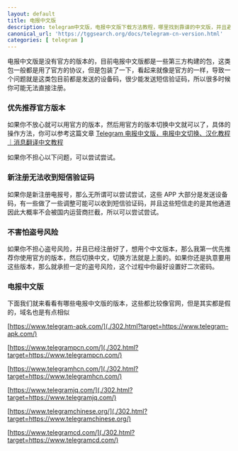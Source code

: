 ```yaml
---
layout: default
title: 电报中文版
description: telegram中文版，电报中文版下载方法教程，哪里找到靠谱的中文版，并且避免被盗号问题。
canonical_url: 'https://tggsearch.org/docs/telegram-cn-version.html'
categories: [ telegram ]
---
```

电报中文版是没有官方的版本的，目前电报中文版都是一些第三方构建的包，这类包一般都是用了官方的协议，但是包装了一下，看起来就像是官方的一样，导致一个问题就是这类包目前都是发送的设备码，很少能发送短信验证码，所以很多时候你可能无法直接注册。

### 优先推荐官方版本
如果你不放心就可以用官方的版本，然后用官方的版本切换中文就可以了，具体的操作方法，你可以参考这篇文章 [Telegram 电报中文版，电报中文切换、汉化教程｜消息翻译中文教程](./telegram-cn.html)

如果你不担心以下问题，可以尝试尝试。

### 新注册无法收到短信验证码
如果你是新注册电报号，那么无所谓可以尝试尝试，这些 APP 大部分是发送设备码，有一些做了一些调整可能可以收到短信验证码，并且这些短信走的是其他通道因此大概率不会被国内运营商拦截，所以可以尝试尝试。

### 不害怕盗号风险
如果你不担心盗号风险，并且已经注册好了，想用个中文版本，那么我第一优先推荐你使用官方的版本，然后切换中文，切换方法就是上面的。如果你还是执意要用这些版本，那么就承担一定的盗号风险，这个过程中你最好设置好二次密码。

### 电报中文版
下面我们就来看看有哪些电报中文版的版本，这些都比较像官网，但是其实都是假的，域名也是有点相似

[https://www.telegram-apk.com/](./302.html?target=https://www.telegram-apk.com/)

[https://www.telegrampcn.com/](./302.html?target=https://www.telegrampcn.com/)

[https://www.telegramhcn.com/](./302.html?target=https://www.telegramhcn.com/)

[https://www.telegramjq.com/](./302.html?target=https://www.telegramjq.com/)

[https://www.telegramchinese.org/](./302.html?target=https://www.telegramchinese.org/)

[https://www.telegramcd.com/](./302.html?target=https://www.telegramcd.com/)
